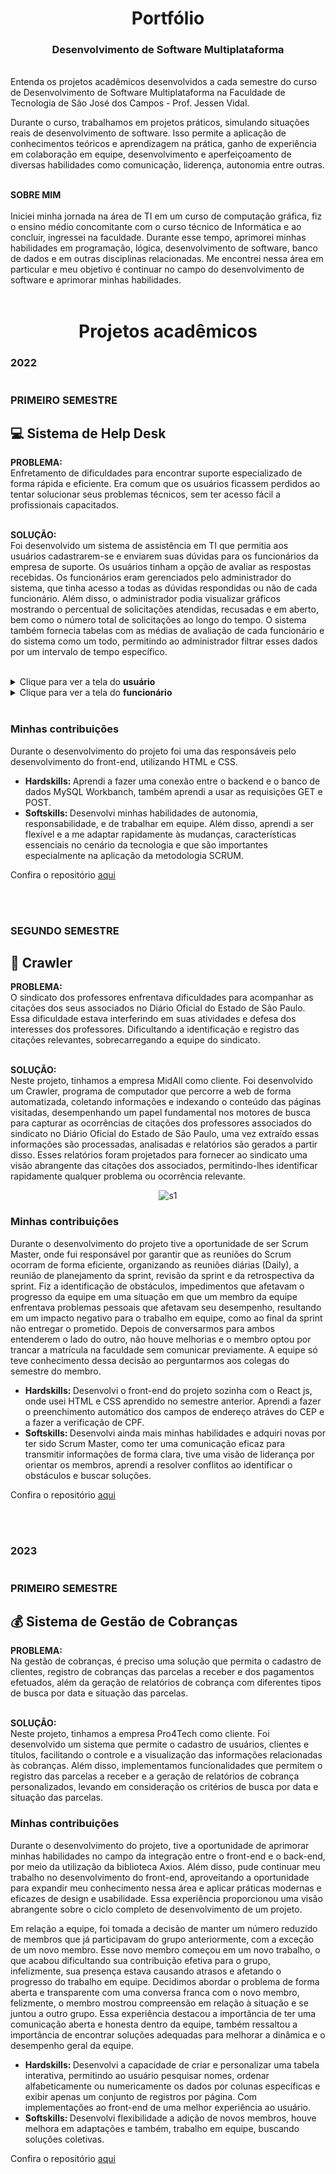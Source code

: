 <div align="center">  
 
  # Portfólio
  ### Desenvolvimento de Software Multiplataforma
</div>

<br>
  Entenda os projetos acadêmicos desenvolvidos a cada semestre do curso de Desenvolvimento de Software Multiplataforma na Faculdade de Tecnologia de São José dos Campos - Prof. Jessen Vidal. 
  
  Durante o curso, trabalhamos em projetos práticos, simulando situações reais de desenvolvimento de software. Isso permite a aplicação de conhecimentos teóricos e aprendizagem na prática, ganho de experiência em colaboração em equipe, desenvolvimento e aperfeiçoamento de diversas habilidades como comunicação, liderença, autonomia entre outras. <br> <br>

<b> SOBRE MIM </b> <br> <br>
Iniciei minha jornada na área de TI em um curso de computação gráfica, fiz o ensino médio concomitante com o curso técnico de Informática e ao concluir, ingressei na faculdade. Durante esse tempo, aprimorei minhas habilidades em programação, lógica, desenvolvimento de software, banco de dados e em outras disciplinas relacionadas. Me encontrei nessa área em particular e meu objetivo é continuar no campo do desenvolvimento de software e aprimorar minhas habilidades. <br> <br>

<div align="center">  
 
  # Projetos acadêmicos
</div>

### 2022 <br> <br> <br> PRIMEIRO SEMESTRE
## 💻 Sistema de Help Desk
<b> PROBLEMA: </b> <br>
Enfretamento de dificuldades para encontrar suporte especializado de forma rápida e eficiente. Era comum que os usuários ficassem perdidos ao tentar solucionar seus problemas técnicos, sem ter acesso fácil a profissionais capacitados. <br> <br>

<b> SOLUÇÃO: </b> <br>
Foi desenvolvido um sistema de assistência em TI que permitia aos usuários cadastrarem-se e enviarem suas dúvidas para os funcionários da empresa de suporte. Os usuários tinham a opção de avaliar as respostas recebidas. Os funcionários eram gerenciados pelo administrador do sistema, que tinha acesso a todas as dúvidas respondidas ou não de cada funcionário. Além disso, o administrador podia visualizar gráficos mostrando o percentual de solicitações atendidas, recusadas e em aberto, bem como o número total de solicitações ao longo do tempo. O sistema também fornecia tabelas com as médias de avaliação de cada funcionário e do sistema como um todo, permitindo ao administrador filtrar esses dados por um intervalo de tempo específico. <br> <br>

<details>
  <summary>Clique para ver a tela do <b>usuário</b> </summary>
    
  ![API](https://user-images.githubusercontent.com/92696799/163493216-654e13f5-c4b9-43df-a295-8dd7b179e3dc.gif)
</details> 

<details>
  <summary>Clique para ver a tela do <b>funcionário</b> </summary>

  ![API-Exec](https://user-images.githubusercontent.com/92696799/163494007-21cde00e-1f0f-4c82-a52f-51ee6eef6012.gif)
</details>

<br>

### Minhas contribuições
Durante o desenvolvimento do projeto foi uma das responsáveis pelo desenvolvimento do front-end, utilizando HTML e CSS.
- <b> Hardskills: </b> 
Aprendi a fazer uma conexão entre o backend e o banco de dados MySQL Workbanch, também aprendi a usar as requisições GET e POST. <br>
- <b> Softskills: </b> 
Desenvolvi minhas habilidades de autonomia, responsabilidade, e de trabalhar em equipe. Além disso, aprendi a ser flexível e a me adaptar rapidamente às mudanças, características essenciais no cenário da tecnologia e que são importantes especialmente na aplicação da metodologia SCRUM. <br> 

Confira o repositório [aqui](https://github.com/amandavo/Sistema-Gestao-Servicos)

<br> <br>

### SEGUNDO SEMESTRE
## 🤖 Crawler 
<b> PROBLEMA: </b> <br>
O sindicato dos professores enfrentava dificuldades para acompanhar as citações dos seus associados no Diário Oficial do Estado de São Paulo. Essa dificuldade estava interferindo em suas atividades e defesa dos interesses dos professores. Dificultando a identificação e registro das citações relevantes, sobrecarregando a equipe do sindicato. <br> <br>

<b> SOLUÇÃO: </b> <br>
Neste projeto, tinhamos a empresa MidAll como cliente. Foi desenvolvido um Crawler, programa de computador que percorre a web de forma automatizada, coletando informações e indexando o conteúdo das páginas visitadas, desempenhando um papel fundamental nos motores de busca para capturar as ocorrências de citações dos professores associados do sindicato no Diário Oficial do Estado de São Paulo, uma vez extraído essas informações são processadas, analisadas e relatórios são gerados a partir disso. Esses relatórios foram projetados para fornecer ao sindicato uma visão abrangente das citações dos associados, permitindo-lhes identificar rapidamente qualquer problema ou ocorrência relevante.

<div align="center">
 
 ![s1](https://github.com/amandavo/portifolio-DSM/assets/100284976/4a41d672-0305-43da-a4cb-fd3ae524e62f)
</div>
  
### Minhas contribuições
Durante o desenvolvimento do projeto tive a oportunidade de ser Scrum Master, onde fui responsável por garantir que as reuniões do Scrum ocorram de forma eficiente, organizando as reuniões diárias (Daily), a reunião de planejamento da sprint, revisão da sprint e da retrospectiva da sprint.
Fiz a identificação de obstáculos, impedimentos que afetavam o progresso da equipe em uma situação em que um membro da equipe enfrentava problemas pessoais que afetavam seu desempenho, resultando em um impacto negativo para o trabalho em equipe, como ao final da sprint não entregar o prometido. Depois de conversarmos para ambos entenderem o lado do outro, não houve melhorias e o membro optou por trancar a matrícula na faculdade sem comunicar previamente. A equipe só teve conhecimento dessa decisão ao perguntarmos aos colegas do semestre do membro.
- <b> Hardskills: </b> Desenvolvi o front-end do projeto sozinha com o React js, onde usei HTML e CSS aprendido no semestre anterior. Aprendi a fazer o preenchimento automático dos campos de endereço atráves do CEP e a fazer a verificação de CPF.
  <br>
- <b> Softskills: </b> Desenvolvi ainda mais minhas habilidades e adquiri novas por ter sido Scrum Master, como ter uma comunicação eficaz para transmitir informações de forma clara, tive uma visão de liderança por orientar os membros, aprendi a resolver conflitos ao identificar o obstáculos e buscar soluções. <br> 

Confira o repositório [aqui](https://github.com/amandavo/API-2)

<br> <br>


### 2023 <br> <br> <br> PRIMEIRO SEMESTRE
## 💰 Sistema de Gestão de Cobranças
<b> PROBLEMA: </b> <br>
Na gestão de cobranças, é preciso uma solução que permita o cadastro de clientes, registro de cobranças das parcelas a receber e dos pagamentos efetuados, além da geração de relatórios de cobrança com diferentes tipos de busca por data e situação das parcelas. <br> <br>

<b> SOLUÇÃO: </b> <br>
Neste projeto, tinhamos a empresa Pro4Tech como cliente. Foi desenvolvido um sistema que permite o cadastro de usuários, clientes e títulos, facilitando o controle e a visualização das informações relacionadas às cobranças. Além disso, implementamos funcionalidades que permitem o registro das parcelas a receber e a geração de relatórios de cobrança personalizados, levando em consideração os critérios de busca por data e situação das parcelas.

<div align="center">
 
</div>
  
### Minhas contribuições
Durante o desenvolvimento do projeto, tive a oportunidade de aprimorar minhas habilidades no campo da integração entre o front-end e o back-end, por meio da utilização da biblioteca Axios. Além disso, pude continuar meu trabalho no desenvolvimento do front-end, aproveitando a oportunidade para expandir meu conhecimento nessa área e aplicar práticas modernas e eficazes de design e usabilidade. Essa experiência proporcionou uma visão abrangente sobre o ciclo completo de desenvolvimento de um projeto.

Em relação a equipe, foi tomada a decisão de manter um número reduzido de membros que já participavam do grupo anteriormente, com a exceção de um novo membro. Esse novo membro começou em um novo trabalho, o que acabou dificultando sua contribuição efetiva para o grupo, infelizmente, sua presença estava causando atrasos e afetando o progresso do trabalho em equipe. Decidimos abordar o problema de forma aberta e transparente com uma conversa franca com o novo membro, felizmente, o membro mostrou compreensão em relação à situação e se juntou a outro grupo. Essa experiência destacou a importância de ter uma comunicação aberta e honesta dentro da equipe, também ressaltou a importância de encontrar soluções adequadas para melhorar a dinâmica e o desempenho geral da equipe.
- <b> Hardskills: </b> Desenvolvi a capacidade de criar e personalizar uma tabela interativa, permitindo ao usuário pesquisar nomes, ordenar alfabeticamente ou numericamente os dados por colunas específicas e exibir apenas um conjunto de registros por página. Com implementações ao front-end de uma melhor experiência ao usuário.
  <br>
- <b> Softskills: </b> Desenvolvi flexibilidade a adição de novos membros, houve melhora em adaptações e também, trabalho em equipe, buscando soluções coletivas. <br>

Confira o repositório [aqui](https://github.com/Neo-Brasil/Neo-Brasil-Documentacao)
<br>
